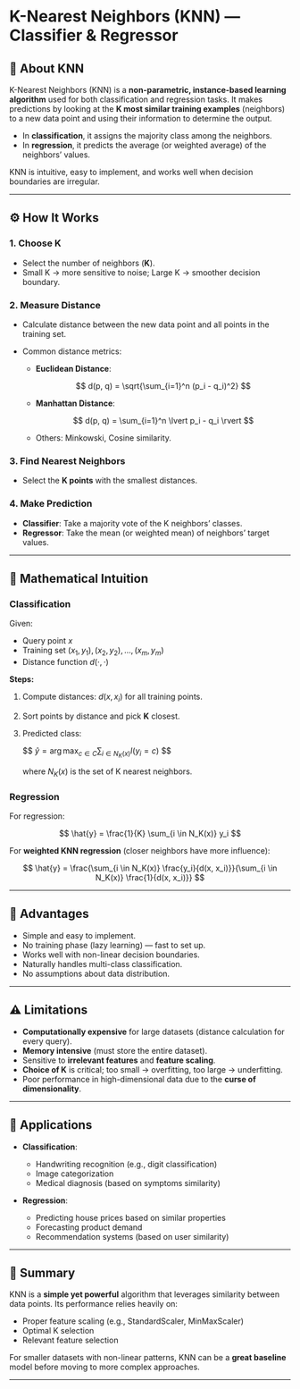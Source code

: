 # K-Nearest Neighbors (KNN) — Classifier & Regressor

## 📌 About KNN

K-Nearest Neighbors (KNN) is a **non-parametric, instance-based learning algorithm** used for both classification and regression tasks.
It makes predictions by looking at the **K most similar training examples** (neighbors) to a new data point and using their information to determine the output.

* In **classification**, it assigns the majority class among the neighbors.
* In **regression**, it predicts the average (or weighted average) of the neighbors’ values.

KNN is intuitive, easy to implement, and works well when decision boundaries are irregular.

---

## ⚙️ How It Works

### 1. Choose **K**

* Select the number of neighbors (**K**).
* Small K → more sensitive to noise; Large K → smoother decision boundary.

### 2. Measure Distance

* Calculate distance between the new data point and all points in the training set.
* Common distance metrics:

  * **Euclidean Distance**:
    
    $$
    d(p, q) = \sqrt{\sum_{i=1}^n (p_i - q_i)^2}
    $$
    
  * **Manhattan Distance**:

    $$
    d(p, q) = \sum_{i=1}^n \lvert p_i - q_i \rvert
    $$

  * Others: Minkowski, Cosine similarity.

### 3. Find Nearest Neighbors

* Select the **K points** with the smallest distances.

### 4. Make Prediction

* **Classifier**: Take a majority vote of the K neighbors’ classes.
* **Regressor**: Take the mean (or weighted mean) of neighbors’ target values.

---

## 📐 Mathematical Intuition

### **Classification**

Given:

* Query point $x$
* Training set $(x_1, y_1), (x_2, y_2), \dots, (x_m, y_m)$
* Distance function $d(\cdot, \cdot)$

**Steps:**

1. Compute distances: $d(x, x_i)$ for all training points.
2. Sort points by distance and pick **K** closest.
3. Predicted class:

   $$
   $\hat{y} = \arg\max_{c \in C} \sum_{i \in N_K(x)} I(y_i = c)$
   $$

   where $N_K(x)$ is the set of K nearest neighbors.

### **Regression**

For regression:

$$
\hat{y} = \frac{1}{K} \sum_{i \in N_K(x)} y_i
$$

For **weighted KNN regression** (closer neighbors have more influence):

$$
\hat{y} = \frac{\sum_{i \in N_K(x)} \frac{y_i}{d(x, x_i)}}{\sum_{i \in N_K(x)} \frac{1}{d(x, x_i)}}
$$

---

## 🌟 Advantages

* Simple and easy to implement.
* No training phase (lazy learning) — fast to set up.
* Works well with non-linear decision boundaries.
* Naturally handles multi-class classification.
* No assumptions about data distribution.

---

## ⚠️ Limitations

* **Computationally expensive** for large datasets (distance calculation for every query).
* **Memory intensive** (must store the entire dataset).
* Sensitive to **irrelevant features** and **feature scaling**.
* **Choice of K** is critical; too small → overfitting, too large → underfitting.
* Poor performance in high-dimensional data due to the **curse of dimensionality**.

---

## 🎯 Applications

* **Classification**:

  * Handwriting recognition (e.g., digit classification)
  * Image categorization
  * Medical diagnosis (based on symptoms similarity)
* **Regression**:

  * Predicting house prices based on similar properties
  * Forecasting product demand
  * Recommendation systems (based on user similarity)

---

## 📝 Summary

KNN is a **simple yet powerful** algorithm that leverages similarity between data points.
Its performance relies heavily on:

* Proper feature scaling (e.g., StandardScaler, MinMaxScaler)
* Optimal K selection
* Relevant feature selection

For smaller datasets with non-linear patterns, KNN can be a **great baseline** model before moving to more complex approaches.

---
